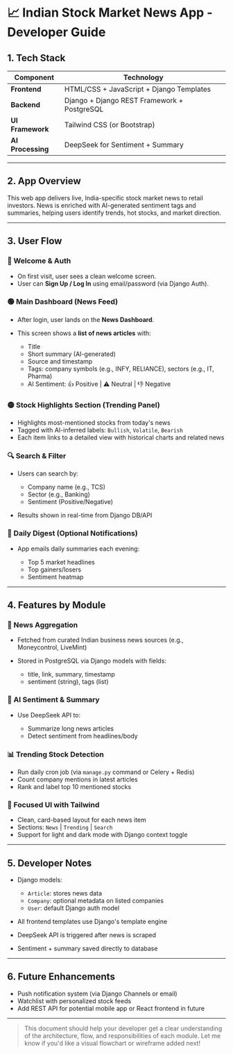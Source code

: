 
# 📈 Indian Stock Market News App - Developer Guide

## 1. Tech Stack

| Component         | Technology                                  |
| ----------------- | ------------------------------------------- |
| **Frontend**      | HTML/CSS + JavaScript + Django Templates    |
| **Backend**       | Django + Django REST Framework + PostgreSQL |
| **UI Framework**  | Tailwind CSS (or Bootstrap)                 |
| **AI Processing** | DeepSeek for Sentiment + Summary            |

---

## 2. App Overview

This web app delivers live, India-specific stock market news to retail investors. News is enriched with AI-generated sentiment tags and summaries, helping users identify trends, hot stocks, and market direction.

---

## 3. User Flow

### 🔵 Welcome & Auth

* On first visit, user sees a clean welcome screen.
* User can **Sign Up / Log In** using email/password (via Django Auth).

### 🟢 Main Dashboard (News Feed)

* After login, user lands on the **News Dashboard**.
* This screen shows a **list of news articles** with:

  * Title
  * Short summary (AI-generated)
  * Source and timestamp
  * Tags: company symbols (e.g., INFY, RELIANCE), sectors (e.g., IT, Pharma)
  * AI Sentiment: 👍 Positive | ⚠️ Neutral | 👎 Negative

### 🟡 Stock Highlights Section (Trending Panel)

* Highlights most-mentioned stocks from today's news
* Tagged with AI-inferred labels: `Bullish`, `Volatile`, `Bearish`
* Each item links to a detailed view with historical charts and related news

### 🔍 Search & Filter

* Users can search by:

  * Company name (e.g., TCS)
  * Sector (e.g., Banking)
  * Sentiment (Positive/Negative)
* Results shown in real-time from Django DB/API

### 🔔 Daily Digest (Optional Notifications)

* App emails daily summaries each evening:

  * Top 5 market headlines
  * Top gainers/losers
  * Sentiment heatmap

---

## 4. Features by Module

### 📰 News Aggregation

* Fetched from curated Indian business news sources (e.g., Moneycontrol, LiveMint)
* Stored in PostgreSQL via Django models with fields:

  * title, link, summary, timestamp
  * sentiment (string), tags (list)

### 🧠 AI Sentiment & Summary

* Use DeepSeek API to:

  * Summarize long news articles
  * Detect sentiment from headlines/body

### 📊 Trending Stock Detection

* Run daily cron job (via `manage.py` command or Celery + Redis)
* Count company mentions in latest articles
* Rank and label top 10 mentioned stocks

### 📱 Focused UI with Tailwind

* Clean, card-based layout for each news item
* Sections: `News` | `Trending` | `Search`
* Support for light and dark mode with Django context toggle

---

## 5. Developer Notes

* Django models:

  * `Article`: stores news data
  * `Company`: optional metadata on listed companies
  * `User`: default Django auth model

* All frontend templates use Django's template engine

* DeepSeek API is triggered after news is scraped

* Sentiment + summary saved directly to database

---

## 6. Future Enhancements

* Push notification system (via Django Channels or email)
* Watchlist with personalized stock feeds
* Add REST API for potential mobile app or React frontend in future

---

> This document should help your developer get a clear understanding of the architecture, flow, and responsibilities of each module. Let me know if you'd like a visual flowchart or wireframe added next!
